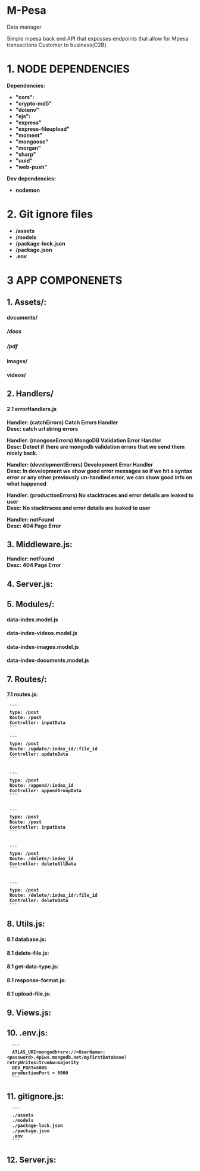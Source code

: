 # M-Pesa
Data manager

<p>
    Simple mpesa back end API that exposses endpoints that allow for Mpesa transactions Customer to business(C2B).
</p>


# 1. NODE DEPENDENCIES 
<p>

<b>Dependencies:<b>

+ "cors":
+ "crypto-md5"
+ "dotenv"
+ "ejs":
+ "express"
+ "express-fileupload"
+ "moment"
+ "mongoose"
+ "morgan"
+ "sharp"
+ "uuid"
+ "web-push"

<b>Dev dependencies:<b> 

+ nodemon

</p>

# 2. Git ignore files 
+ /assets
+ /models
+ /package-lock.json
+ /package.json
+ .env





# 3 APP COMPONENETS 

## 1. Assets/:
#### documents/ 
#####  /docs 
#####  /pdf 
   
#### images/
#### videos/
    
## 2. Handlers/
#### 2.1 errorHandlers.js
    
Handler: (catchErrors) Catch Errors Handler <br>
Desc:  catch url string errors
    
Handler: (mongoseErrors) MongoDB Validation Error Handler <br>
Desc:  Detect if there are mongodb validation errors that we send them nicely back.
    
Handler:  (developmentErrors) Development Error Handler <br>
Desc:  In development we show good error messages so if we hit a syntax error or any other previously un-handled error, we can show good info on what happened

Handler:  (productionErrors) No stacktraces and error details are leaked to user <br>
Desc:  No stacktraces and error details are leaked to user

Handler:  notFound <br>
Desc:   404 Page Error
    
    
## 3. Middleware.js:
    
Handler:  notFound <br>
Desc:   404 Page Error
    
## 4. Server.js:
    
## 5. Modules/: 
#### data-index.model.js
#### data-index-videos.model.js
#### data-index-images.model.js
#### data-index-documents.model.js
   
## 7. Routes/:
#### 7.1 routes.js:
    
     ```
     type: /post
     Route: /post
     Controller: inputData
     ```
    
     ```
     type: /post
     Route: /update/:index_id/:file_id
     Controller: updateData
     ```
    
    
     ```
     type: /post
     Route: /append/:index_id
     Controller: appendGroupData
     ```
    
    
     ```
     type: /post
     Route: /post
     Controller: inputData
     ```
    
    
     ```
     type: /post
     Route: /delete/:index_id
     Controller: deleteAllData
     ```
    
    
     ```
     type: /post
     Route: /delete/:index_id/:file_id
     Controller: deleteData
     ```
    
## 8. Utils.js:
#### 8.1 database.js:
#### 8.1 delete-file.js:
#### 8.1 get-data-type.js:
#### 8.1 response-format.js:
#### 8.1 upload-file.js:
    
## 9. Views.js:
## 10. .env.js:

      ```
      ATLAS_URI=mongodb+srv://<UserName>:<password>.4p1ws.mongodb.net/myFirstDatabase?retryWrites=true&w=majority
      DEV_PORT=5000
      productionPort = 8000
      ```
      
      
## 11. gitignore.js:

      ```
      ./assets
      ./models
      ./package-lock.json
      ./package.json
      .env
      ```
## 12. Server.js:







